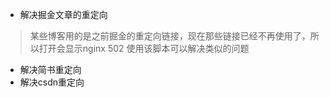 * 解决掘金文章的重定向

> 某些博客用的是之前掘金的重定向链接，现在那些链接已经不再使用了，所以打开会显示nginx 502
> 使用该脚本可以解决类似的问题


* 解决简书重定向
* 解决csdn重定向
